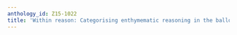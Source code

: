 ```yaml
---
anthology_id: Z15-1022
title: 'Within reason: Categorising enthymematic reasoning in the balloon task'
---
```

